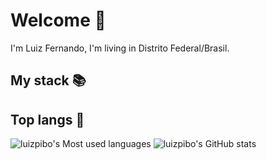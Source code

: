 # Welcome 🧐

I'm Luiz Fernando, I'm living in Distrito Federal/Brasil.

## My stack 📚

## Top langs 👅


![luizpibo's Most used languages](https://github-readme-stats.vercel.app/api/top-langs/?username=luizpibo&langs_count=5&theme=tokyonight&layout=compact)
![luizpibo's GitHub stats](https://github-readme-stats.vercel.app/api?username=luizpibo&show_icons=true&theme=radical)

